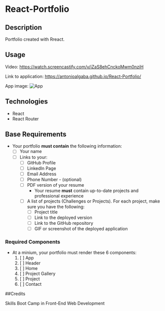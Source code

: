 # React-Portfolio

## Description
Portfolio created with Rreact.

## Usage

Video: https://watch.screencastify.com/v/iZaS8ehCnckoMwm0nziH

Link to application: https://antonioalgaba.github.io/React-Portfolio/

App image:
![App](../src/assests/app.jpg)
 
## Technologies
  - React
  - React Router


## Base Requirements

* Your portfolio **must contain** the following information:
  * [ ] Your name
  * [ ] Links to your:
    * [ ] GitHub Profile
    * [ ] LinkedIn Page
    * [ ] Email Address
    * [ ] Phone Number - (optional)
    * [ ] PDF version of your resume
      * Your resume **must** contain up-to-date projects and professional experience
    * [ ] A list of projects (Challenges or Projects). For each project, make sure you have the following:
      * [ ] Project title
      * [ ] Link to the deployed version
      * [ ] Link to the GitHub repository
      * [ ] GIF or screenshot of the deployed application

### Required Components

* At a minium, your portfolio must render these 6 components:
  1. [ ] App
  2. [ ] Header
  4. [ ] Home
  5. [ ] Project Gallery
  6. [ ] Project
  7. [ ] Contact
  
##Credits

Skills Boot Camp in Front-End Web Development

